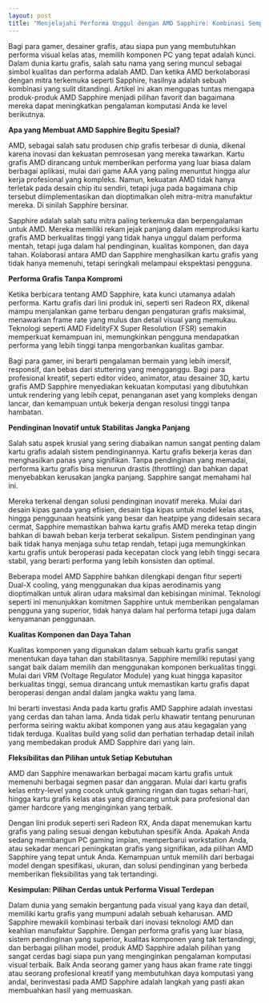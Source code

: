 ```yaml
---
layout: post
title: "Menjelajahi Performa Unggul dengan AMD Sapphire: Kombinasi Sempurna untuk Pengalaman Visual Maksimal"
---
```


Bagi para gamer, desainer grafis, atau siapa pun yang membutuhkan performa visual kelas atas, memilih komponen PC yang tepat adalah kunci. Dalam dunia kartu grafis, salah satu nama yang sering muncul sebagai simbol kualitas dan performa adalah AMD. Dan ketika AMD berkolaborasi dengan mitra terkemuka seperti Sapphire, hasilnya adalah sebuah kombinasi yang sulit ditandingi. Artikel ini akan mengupas tuntas mengapa produk-produk AMD Sapphire menjadi pilihan favorit dan bagaimana mereka dapat meningkatkan pengalaman komputasi Anda ke level berikutnya.

**Apa yang Membuat AMD Sapphire Begitu Spesial?**

AMD, sebagai salah satu produsen chip grafis terbesar di dunia, dikenal karena inovasi dan kekuatan pemrosesan yang mereka tawarkan. Kartu grafis AMD dirancang untuk memberikan performa yang luar biasa dalam berbagai aplikasi, mulai dari game AAA yang paling menuntut hingga alur kerja profesional yang kompleks. Namun, kekuatan AMD tidak hanya terletak pada desain chip itu sendiri, tetapi juga pada bagaimana chip tersebut diimplementasikan dan dioptimalkan oleh mitra-mitra manufaktur mereka. Di sinilah Sapphire bersinar.

Sapphire adalah salah satu mitra paling terkemuka dan berpengalaman untuk AMD. Mereka memiliki rekam jejak panjang dalam memproduksi kartu grafis AMD berkualitas tinggi yang tidak hanya unggul dalam performa mentah, tetapi juga dalam hal pendinginan, kualitas komponen, dan daya tahan. Kolaborasi antara AMD dan Sapphire menghasilkan kartu grafis yang tidak hanya memenuhi, tetapi seringkali melampaui ekspektasi pengguna.

**Performa Grafis Tanpa Kompromi**

Ketika berbicara tentang AMD Sapphire, kata kunci utamanya adalah performa. Kartu grafis dari lini produk ini, seperti seri Radeon RX, dikenal mampu menjalankan game terbaru dengan pengaturan grafis maksimal, menawarkan frame rate yang mulus dan detail visual yang memukau. Teknologi seperti AMD FidelityFX Super Resolution (FSR) semakin memperkuat kemampuan ini, memungkinkan pengguna mendapatkan performa yang lebih tinggi tanpa mengorbankan kualitas gambar.

Bagi para gamer, ini berarti pengalaman bermain yang lebih imersif, responsif, dan bebas dari stuttering yang mengganggu. Bagi para profesional kreatif, seperti editor video, animator, atau desainer 3D, kartu grafis AMD Sapphire menyediakan kekuatan komputasi yang dibutuhkan untuk rendering yang lebih cepat, penanganan aset yang kompleks dengan lancar, dan kemampuan untuk bekerja dengan resolusi tinggi tanpa hambatan.

**Pendinginan Inovatif untuk Stabilitas Jangka Panjang**

Salah satu aspek krusial yang sering diabaikan namun sangat penting dalam kartu grafis adalah sistem pendinginannya. Kartu grafis bekerja keras dan menghasilkan panas yang signifikan. Tanpa pendinginan yang memadai, performa kartu grafis bisa menurun drastis (throttling) dan bahkan dapat menyebabkan kerusakan jangka panjang. Sapphire sangat memahami hal ini.

Mereka terkenal dengan solusi pendinginan inovatif mereka. Mulai dari desain kipas ganda yang efisien, desain tiga kipas untuk model kelas atas, hingga penggunaan heatsink yang besar dan heatpipe yang didesain secara cermat, Sapphire memastikan bahwa kartu grafis AMD mereka tetap dingin bahkan di bawah beban kerja terberat sekalipun. Sistem pendinginan yang baik tidak hanya menjaga suhu tetap rendah, tetapi juga memungkinkan kartu grafis untuk beroperasi pada kecepatan clock yang lebih tinggi secara stabil, yang berarti performa yang lebih konsisten dan optimal.

Beberapa model AMD Sapphire bahkan dilengkapi dengan fitur seperti Dual-X cooling, yang menggunakan dua kipas aerodinamis yang dioptimalkan untuk aliran udara maksimal dan kebisingan minimal. Teknologi seperti ini menunjukkan komitmen Sapphire untuk memberikan pengalaman pengguna yang superior, tidak hanya dalam hal performa tetapi juga dalam kenyamanan penggunaan.

**Kualitas Komponen dan Daya Tahan**

Kualitas komponen yang digunakan dalam sebuah kartu grafis sangat menentukan daya tahan dan stabilitasnya. Sapphire memiliki reputasi yang sangat baik dalam memilih dan menggunakan komponen berkualitas tinggi. Mulai dari VRM (Voltage Regulator Module) yang kuat hingga kapasitor berkualitas tinggi, semua dirancang untuk memastikan kartu grafis dapat beroperasi dengan andal dalam jangka waktu yang lama.

Ini berarti investasi Anda pada kartu grafis AMD Sapphire adalah investasi yang cerdas dan tahan lama. Anda tidak perlu khawatir tentang penurunan performa seiring waktu akibat komponen yang aus atau kegagalan yang tidak terduga. Kualitas build yang solid dan perhatian terhadap detail inilah yang membedakan produk AMD Sapphire dari yang lain.

**Fleksibilitas dan Pilihan untuk Setiap Kebutuhan**

AMD dan Sapphire menawarkan berbagai macam kartu grafis untuk memenuhi berbagai segmen pasar dan anggaran. Mulai dari kartu grafis kelas entry-level yang cocok untuk gaming ringan dan tugas sehari-hari, hingga kartu grafis kelas atas yang dirancang untuk para profesional dan gamer hardcore yang menginginkan yang terbaik.

Dengan lini produk seperti seri Radeon RX, Anda dapat menemukan kartu grafis yang paling sesuai dengan kebutuhan spesifik Anda. Apakah Anda sedang membangun PC gaming impian, memperbarui workstation Anda, atau sekadar mencari peningkatan grafis yang signifikan, ada pilihan AMD Sapphire yang tepat untuk Anda. Kemampuan untuk memilih dari berbagai model dengan spesifikasi, ukuran, dan solusi pendinginan yang berbeda memberikan fleksibilitas yang tak tertandingi.

**Kesimpulan: Pilihan Cerdas untuk Performa Visual Terdepan**

Dalam dunia yang semakin bergantung pada visual yang kaya dan detail, memiliki kartu grafis yang mumpuni adalah sebuah keharusan. AMD Sapphire mewakili kombinasi terbaik dari inovasi teknologi AMD dan keahlian manufaktur Sapphire. Dengan performa grafis yang luar biasa, sistem pendinginan yang superior, kualitas komponen yang tak tertandingi, dan berbagai pilihan model, produk AMD Sapphire adalah pilihan yang sangat cerdas bagi siapa pun yang menginginkan pengalaman komputasi visual terbaik. Baik Anda seorang gamer yang haus akan frame rate tinggi atau seorang profesional kreatif yang membutuhkan daya komputasi yang andal, berinvestasi pada AMD Sapphire adalah langkah yang pasti akan membuahkan hasil yang memuaskan.
